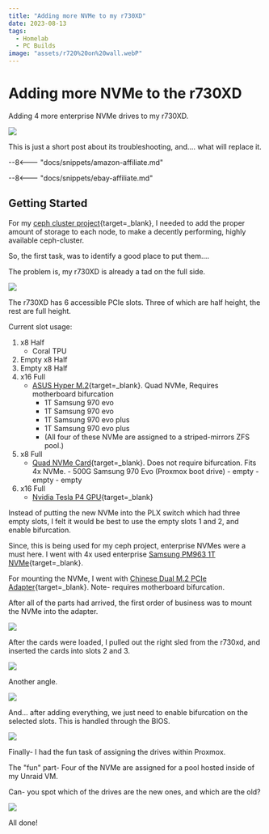 ```yaml
---
title: "Adding more NVMe to my r730XD"
date: 2023-08-13
tags:
  - Homelab
  - PC Builds
image: "assets/r720%20on%20wall.webP"
---
```


# Adding more NVMe to the r730XD

Adding 4 more enterprise NVMe drives to my r730XD.

![](assets-ceph/dual-bifurcation-cards-loaded.webP)

This is just a short post about its troubleshooting, and.... what will replace it.

<!-- more -->

--8<--- "docs/snippets/amazon-affiliate.md"

--8<--- "docs/snippets/ebay-affiliate.md"

## Getting Started

For my [ceph cluster project](2023-08-08-proxmox-ceph.md){target=_blank}, I needed to add the proper amount of storage to each node, to make a decently performing, highly available ceph-cluster.

So, the first task, was to identify a good place to put them....

The problem is, my r730XD is already a tad on the full side.

![](assets-ceph/r730xd-nearly-full.webP)

The r730XD has 6 accessible PCIe slots. Three of which are half height, the rest are full height.

Current slot usage:

1. x8 Half 
    - Coral TPU 
2. Empty x8 Half
3. Empty x8 Half
4. x16 Full
    - [ASUS Hyper M.2](https://amzn.to/446qTqe){target=_blank}. Quad NVMe, Requires motherboard bifurcation
        - 1T Samsung 970 evo
        - 1T Samsung 970 evo
        - 1T Samsung 970 evo plus
        - 1T Samsung 970 evo plus
        - (All four of these NVMe are assigned to a striped-mirrors ZFS pool.)
5. x8 Full
    - [Quad NVMe Card](../2022/R720XD-Bifurcation.md){target=_blank}. Does not require bifurcation. Fits 4x NVMe.
          - 500G Samsung 970 Evo (Proxmox boot drive)
          - empty
          - empty
          - empty
6. x16 Full
    - [Nvidia Tesla P4 GPU](https://ebay.us/S9k707){target=_blank}

Instead of putting the new NVMe into the PLX switch which had three empty slots, I felt it would be best to use the empty slots 1 and 2, and enable bifurcation.

Since, this is being used for my ceph project, enterprise NVMes were a must here. I went with 4x used enterprise [Samsung PM963 1T NVMe](https://ebay.us/CtU0Rk){target=_blank}.

For mounting the NVMe, I went with [Chinese Dual M.2 PCIe Adapter](https://amzn.to/454ed4d){target=_blank}. Note- requires motherboard bifurcation.

After all of the parts had arrived, the first order of business was to mount the NVMe into the adapter.

![](assets-ceph/dual-bifurcation-cards-loaded.webP)

After the cards were loaded, I pulled out the right sled from the r730xd, and inserted the cards into slots 2 and 3.

![](assets-ceph/pcie-sled-loaded.webP)

Another angle.

![](assets-ceph/pcie-sled.webP)

And... after adding everything, we just need to enable bifurcation on the selected slots. This is handled through the BIOS.

![](assets-ceph/r730xd-bifurcation.webP)

Finally- I had the fun task of assigning the drives within Proxmox. 

The "fun" part- Four of the NVMe are assigned for a pool hosted inside of my Unraid VM.

Can- you spot which of the drives are the new ones, and which are the old? 

![](assets-ceph/r730xd-Drives.webP)


All done!